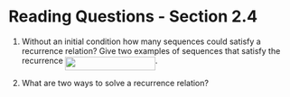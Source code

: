 # Reading Questions - Section 2.4


1. Without an initial condition how many sequences could satisfy a recurrence relation? Give two examples of sequences that satisfy the recurrence <img src="svgs/03f3b145140bfaef6c51e2389f9bffd9.svg?invert_in_darkmode" align=middle width=159.32248199999998pt height=24.65753399999998pt/>.

2. What are two ways to solve a recurrence relation?
